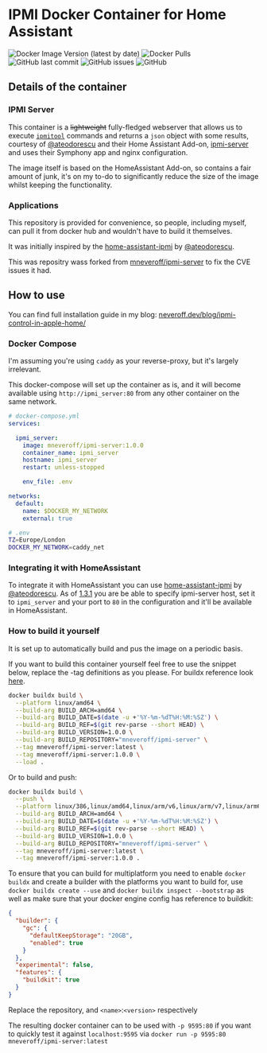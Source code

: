 # IPMI Docker Container for Home Assistant

![Docker Image Version (latest by date)](https://img.shields.io/docker/v/mneveroff/ipmi-server) ![Docker Pulls](https://img.shields.io/docker/pulls/mneveroff/ipmi-server) ![GitHub last commit](https://img.shields.io/github/last-commit/mneveroff/ipmi-server) ![GitHub issues](https://img.shields.io/github/issues/mneveroff/ipmi-server) ![GitHub](https://img.shields.io/github/license/mneveroff/ipmi-server)

## Details of the container

### IPMI Server

This container is a ~~lightweight~~ fully-fledged webserver that allows us to execute [`ipmitool`](https://linux.die.net/man/1/ipmitool) commands and returns a `json` object with some results, courtesy of [@ateodorescu](https://github.com/ateodorescu) and their Home Assistant Add-on, [ipmi-server](home-assistant-addons) and uses their Symphony app and nginx configuration.

The image itself is based on the HomeAssistant Add-on, so contains a fair amount of junk, it's on my to-do to significantly reduce the size of the image whilst keeping the functionality.

### Applications

This repository is provided for convenience, so people, including myself, can pull it from docker hub and wouldn't have to build it themselves.

It was initially inspired by the [home-assistant-ipmi](https://github.com/ateodorescu/home-assistant-ipmi) by [@ateodorescu](https://github.com/ateodorescu).

This was repositry wass forked from [mneveroff/ipmi-server](https://github.com/mneveroff/ipmi-server) to fix the CVE issues it had. 

## How to use

You can find full installation guide in my blog: [neveroff.dev/blog/ipmi-control-in-apple-home/](https://neveroff.dev/blog/ipmi-control-in-apple-home/)

### Docker Compose

I'm assuming you're using `caddy` as your reverse-proxy, but it's largely irrelevant. 

This docker-compose will set up the container as is, and it will become available using `http://ipmi_server:80` from any other container on the same network.

``` yml
# docker-compose.yml
services:

  ipmi_server:
    image: mneveroff/ipmi-server:1.0.0
    container_name: ipmi_server
    hostname: ipmi_server
    restart: unless-stopped

    env_file: .env

networks:
  default:
    name: $DOCKER_MY_NETWORK
    external: true
```

``` bash
# .env
TZ=Europe/London
DOCKER_MY_NETWORK=caddy_net
```

### Integrating it with HomeAssistant

To integrate it with HomeAssistant you can use [home-assistant-ipmi](https://github.com/ateodorescu/home-assistant-ipmi) by [@ateodorescu](https://github.com/ateodorescu). As of [1.3.1](https://github.com/ateodorescu/home-assistant-ipmi/releases/tag/v1.3.1) you are be able to specify ipmi-server host, set it to `ipmi_server` and your port to `80` in the configuration and it'll be available in HomeAssistant.

### How to build it yourself

It is set up to automatically build and pus the image on a periodic basis.

If you want to build this container yourself feel free to use the snippet below, replace the -tag definitions as you please. For buildx reference look [here](https://www.docker.com/blog/multi-arch-build-and-images-the-simple-way/).

```bash
docker buildx build \
  --platform linux/amd64 \
  --build-arg BUILD_ARCH=amd64 \
  --build-arg BUILD_DATE=$(date -u +'%Y-%m-%dT%H:%M:%SZ') \
  --build-arg BUILD_REF=$(git rev-parse --short HEAD) \
  --build-arg BUILD_VERSION=1.0.0 \
  --build-arg BUILD_REPOSITORY="mneveroff/ipmi-server" \
  --tag mneveroff/ipmi-server:latest \
  --tag mneveroff/ipmi-server:1.0.0 \
  --load .
```

Or to build and push:

``` bash
docker buildx build \
  --push \
  --platform linux/386,linux/amd64,linux/arm/v6,linux/arm/v7,linux/arm64 \
  --build-arg BUILD_ARCH=amd64 \
  --build-arg BUILD_DATE=$(date -u +'%Y-%m-%dT%H:%M:%SZ') \
  --build-arg BUILD_REF=$(git rev-parse --short HEAD) \
  --build-arg BUILD_VERSION=1.0.0 \
  --build-arg BUILD_REPOSITORY="mneveroff/ipmi-server" \
  --tag mneveroff/ipmi-server:latest \
  --tag mneveroff/ipmi-server:1.0.0 .
```

To ensure that you can build for multiplatform you need to enable `docker buildx` and create a builder with the platforms you want to build for, use `docker buildx create --use` and `docker buildx inspect --bootstrap` as well as make sure that your docker engine config has reference to buildkit:

``` json
{
  "builder": {
    "gc": {
      "defaultKeepStorage": "20GB",
      "enabled": true
    }
  },
  "experimental": false,
  "features": {
    "buildkit": true
  }
}
```

Replace the repository, and `<name>`:`<version>` respectively

The resulting docker container can to be used with `-p 9595:80` if you want to quickly test it against `localhost:9595` via `docker run -p 9595:80 mneveroff/ipmi-server:latest`
